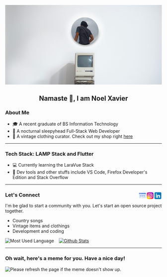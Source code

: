 ![Header](img/banner.jpg)

## <h2 align="center">Namaste 👋, I am Noel Xavier</h2>

### About Me

<!--START_SECTION:about-->

- 🎓 A recent graduate of BS Information Technology
- 🦉 A nocturnal sleepyhead Full-Stack Web Developer
- 👕 A vintage clothing curator. Check out my shop right [here](https://www.instagram.com/99th.chronicles/)
<!--END_SECTION:about-->

---

### Tech Stack: LAMP Stack and Flutter

<!--START_SECTION:stack-->

- 💻 Currently learning the LaraVue Stack
- 🔧 Dev tools and other stuffs include VS Code, Firefox Developer's Edition and Stack Overflow
<!--END_SECTION:stack-->

---

<h3>
Let's Connect 
<a href="https://www.linkedin.com/in/noel-xavier-ulpindo-084278205/"><img align="right" src="img/linkedin.png" alt="icon | LinkedIn" width="25px"/></a>
<a href="https://www.instagram.com/dlastnoel/"><img align="right" src="img/instagram.png" alt="icon | Instagram" width="25px"/></a>
<a href="https://portfoliov1-noelxavier.vercel.app/"><img align="right" src="img/website.png" alt="icon | LinkedIn" width="25px"/></a>
</h3>
I'm be glad to start a community with you. Let's start an open source project together.

<!--START_SECTION:connect-->

- Country songs
- Vintage items and clothings
- Development and coding
<!--END_SECTION:connect-->

![Most Used Language](https://github-readme-stats-eight-theta.vercel.app/api/top-langs/?username=dlastnoel&layout=compact&langs_count=8&theme=graywhite)&nbsp;&nbsp;&nbsp;
[![Github Stats](https://github-readme-stats.vercel.app/api?username=dlastnoel&show_icons=true&theme=graywhite)](https://github.com/anuraghazra/github-readme-stats)

---

### Oh wait, here's a meme for you. Have a nice day!

<img src='https://random-memer.herokuapp.com/' title="Meme" alt="Please refresh the page if the meme doesn't show up.">
